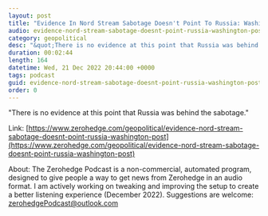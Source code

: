 ```yaml
---
layout: post
title: "Evidence In Nord Stream Sabotage Doesn't Point To Russia: Washington Post"
audio: evidence-nord-stream-sabotage-doesnt-point-russia-washington-post-1
category: geopolitical
desc: "&quot;There is no evidence at this point that Russia was behind the sabotage.&quot;"
duration: 00:02:44
length: 164
datetime: Wed, 21 Dec 2022 20:44:00 +0000
tags: podcast
guid: evidence-nord-stream-sabotage-doesnt-point-russia-washington-post-0
order: 0
---
```

&quot;There is no evidence at this point that Russia was behind the sabotage.&quot;

Link: [https://www.zerohedge.com/geopolitical/evidence-nord-stream-sabotage-doesnt-point-russia-washington-post](https://www.zerohedge.com/geopolitical/evidence-nord-stream-sabotage-doesnt-point-russia-washington-post)

About: The Zerohedge Podcast is a non-commercial, automated program, designed to give people a way to get news from Zerohedge in an audio format.  I am actively working on tweaking and improving the setup to create a better listening experience (December 2022).  Suggestions are welcome: [zerohedgePodcast@outlook.com](mailto:zerohedgePodcast@outlook.com)
